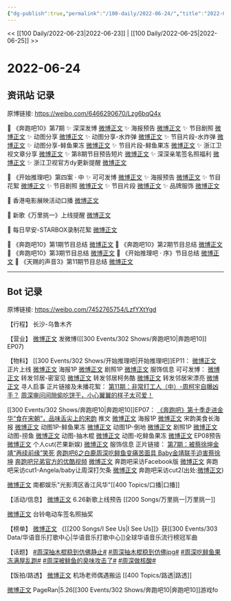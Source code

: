 ```yaml
---
{"dg-publish":true,"permalink":"/100-daily/2022-06-24/","title":"2022-06-24"}
---
```



<< [[100 Daily/2022-06-23\|2022-06-23]] | [[100 Daily/2022-06-25\|2022-06-25]] >>

# 2022-06-24

## 资讯站 记录

原博链接: https://weibo.com/6466290670/Lzg6bqQ4x

💫 《奔跑吧10》第7期
✨ 深深发博 [微博正文](https://m.weibo.cn/6466290670/4783968053101378)
✨ 海报预告 [微博正文](https://m.weibo.cn/6466290670/4783825797777587)
✨ 节目剧照 [微博正文](https://m.weibo.cn/6466290670/4783917443580079)
✨ 动图分享 [微博正文](https://m.weibo.cn/6466290670/4783862734132197)
✨ 动图分享-水炸弹 [微博正文](https://m.weibo.cn/6466290670/4784008624603950)
✨ 节目片段-水炸弹 [微博正文](https://m.weibo.cn/6466290670/4784027758757697)
✨ 动图分享-鲱鱼果冻 [微博正文](https://m.weibo.cn/6466290670/4784016588540213)
✨ 节目片段-鲱鱼果冻 [微博正文](https://m.weibo.cn/6466290670/4784026357335449)
✨ 浙江卫视文章分享 [微博正文](https://m.weibo.cn/6466290670/4783924600113646)
✨ 第8期节目预告短片 [微博正文](https://m.weibo.cn/6466290670/4784017050961772)
✨ 深深亲笔签名照福利 [微博正文](https://m.weibo.cn/6466290670/4783847093570865)
✨ 浙江卫视官方dy更新提醒 [微博正文](https://m.weibo.cn/6466290670/4784017213233192)

💫 《开始推理吧》第四案 · 中
✨ 可可发博 [微博正文](https://m.weibo.cn/6466290670/4784017386246426)
✨ 海报预告 [微博正文](https://m.weibo.cn/6466290670/4783826070668657)
✨ 节目花絮 [微博正文](https://m.weibo.cn/6466290670/4783969118459143)
✨ 节目剧照 [微博正文](https://m.weibo.cn/6466290670/4783901413213546)
✨ 节目片段 [微博正文](https://m.weibo.cn/6466290670/4783955825656536)
✨ 品牌服饰 [微博正文](https://m.weibo.cn/6466290670/4783848229180186)

💫 香港电影展映活动口播 [微博正文](https://m.weibo.cn/6466290670/4783845364733546)

💫 新歌《万里挑一》上线提醒 [微博正文](https://m.weibo.cn/6466290670/4784016446199123)

💫 每日早安-STARBOX录制花絮 [微博正文](https://m.weibo.cn/6466290670/4783800993973622)

💫 《奔跑吧10》第1期节目总结 [微博正文](https://m.weibo.cn/6466290670/4783928001171293)
💫 《奔跑吧10》第2期节目总结 [微博正文](https://m.weibo.cn/6466290670/4783928012965527)
💫 《奔跑吧10》第3期节目总结 [微博正文](https://m.weibo.cn/6466290670/4783928021356599)
💫 《开始推理吧 · 序》节目总结 [微博正文](https://m.weibo.cn/6466290670/4784020397494811)
💫 《天赐的声音3》第11期节目总结 [微博正文](https://m.weibo.cn/6466290670/4783945851602752)

---
## Bot 记录

原博链接: https://weibo.com/7452765754/LzfYXtYgd

【行程】
长沙-乌鲁木齐

【营业】
[微博正文](https://weibo.com/1736988591/Lzen60bds) 发微博([[300 Events/302 Shows/奔跑吧10\|奔跑吧10]] EP07)

【物料】
[[300 Events/302 Shows/开始推理吧\|开始推理吧]]EP11：
[微博正文](https://weibo.com/2162247381/LzdFp0kjf) 正片上线
[微博正文](https://weibo.com/2162247381/LzaE8ttzF) 海报1P
[微博正文](https://weibo.com/2162247381/LzbPc4qOD) 剧照1P
[微博正文](https://weibo.com/7710473200/Lzbcc2E8H) 服饰信息
可可发博：
[微博正文](https://weibo.com/7736960489/Lz7ah5cK1) 转发邻居-密室见
[微博正文](https://weibo.com/7736960489/LzdJe0vHi) 转发邻居柯务酷
[微博正文](https://weibo.com/7736960489/LzdRhDJGJ) 转发邻居宋漂亮
[微博正文](https://weibo.com/7736960489/Lzeabeaoz) 寻人启事
正片链接及未播花絮：
[第11期：非常打工人（中）-周柯宇自曝凶手？](https://weibo.cn/sinaurl?u=https%3A%2F%2Fv.qq.com%2Fx%2Fcover%2Fmzc00200tybqbgq%2Fm0043yimde4.html)
[周深审问间隙偷吃饼干，小心翼翼的样子太可爱！](https://weibo.cn/sinaurl?u=https%3A%2F%2Fv.qq.com%2Fx%2Fcover%2Fmzc00200tybqbgq%2Fa00437pul6d.html)

[[300 Events/302 Shows/奔跑吧10\|奔跑吧10]]EP07：
[《奔跑吧》第十季走进金华“食在宋朝”，品味舌尖上的宋韵](https://weibo.cn/sinaurl?u=https%3A%2F%2Fmp.weixin.qq.com%2Fs%2Fe9I-ET5I4IPGAR-ADEpCUQ) 推文
[微博正文](https://weibo.com/5242381821/LzaE7AeSs) 海报1P
[微博正文](https://weibo.com/5242381821/LzbeFaTZ2) 宋韵美食长海报
[微博正文](https://weibo.com/5242381821/LzbpBgMII) 动图1P-鲱鱼果冻
[微博正文](https://weibo.com/5242381821/LzbID9J1O) 动图1P-倒地
[微博正文](https://weibo.com/5242381821/Lzd0fljCy) 剧照1P
[微博正文](https://weibo.com/5242381821/Lzf01AQHu) 动图-捞鱼
[微博正文](https://weibo.com/5242381821/Lzfg06rvT) 动图-抽木棍
[微博正文](https://weibo.com/5242381821/LzfB6dTw6) 动图-吃鲱鱼果冻
[微博正文](https://weibo.com/5242381821/LzfD94lum) EP08预告
[微博正文](https://weibo.com/1591169702/LzfE2vKvG) 个人cut(芒果新娱)
[微博正文](https://weibo.com/2665827191/LzaPkitu9) 服饰信息
正片链接：
[第7期：被蔡徐坤金靖“再续前缘”笑死](https://weibo.cn/sinaurl?u=https%3A%2F%2Fv.qq.com%2Fx%2Fcover%2Fmzc00200rgxotik%2Fc0043wnnrim.html%3Fn_version%3D2021)
[奔跑吧6之白鹿周深吃鲱鱼变痛苦面具 Baby金靖联手迫害蔡徐坤](https://weibo.cn/sinaurl?u=https%3A%2F%2Fwww.iqiyi.com%2Fv_y7effrjl60.html)
[奔跑吧兄弟官方的优酷视频](https://weibo.cn/sinaurl?u=https%3A%2F%2Fv.youku.com%2Fv_show%2Fid_XNTg2OTY0MTU2OA%3D%3D.html%3Fscm%3D20140719.manual.15319.video_XNTg2OTY0MTU2OA%253D%253D%26spm%3Da2ha1.14919748_WEBHOME_GRAY.drawer2.d_zj1_1)
[微博正文](https://m.weibo.cn/1732382082/4783972851386145) 奔跑吧采访Facebook版
[微博正文](https://weibo.com/1642904381/LzaGow8Iw) 奔跑吧采访cut1-Angela/baby让周深打欠条
[微博正文](https://weibo.com/6838541957/LzbR2bikf) 奔跑吧采访cut2(出处:[微博正文](https://weibo.com/1642904381/LzaDhAX5C))

[微博正文](https://weibo.com/1216431741/Lzb6nAMPb) 南都娱乐"光影湾区香江风华"[[400 Topics/口播\|口播]]

【活动/信息】
[微博正文](https://weibo.com/5248300719/LzfC4xSH5) 6.26新歌上线预告 [[200 Songs/万里挑一\|万里挑一]]

[微博正文](https://weibo.com/1917688720/Lz4aoAWT3) 台铃电动车签名照抽奖

【榜单】
[微博正文](https://weibo.com/7186370005/LzaE7z8KR) 《[[200 Songs/I See Us\|I See Us]]》获[[300 Events/303 Data/华语音乐打歌中心\|华语音乐打歌中心]]全球华语音乐流行榜冠军曲

【话题】
[#周深抽木棍稳到仿佛静止#](https://s.weibo.com/weibo?q=%23%E5%91%A8%E6%B7%B1%E6%8A%BD%E6%9C%A8%E6%A3%8D%E7%A8%B3%E5%88%B0%E4%BB%BF%E4%BD%9B%E9%9D%99%E6%AD%A2%23)
[#周深抽木棍稳到仿佛jpg#](https://s.weibo.com/weibo?q=%23%E5%91%A8%E6%B7%B1%E6%8A%BD%E6%9C%A8%E6%A3%8D%E7%A8%B3%E5%88%B0%E4%BB%BF%E4%BD%9Bjpg%23)
[#周深吃鲱鱼果冻满屋乱跑#](https://s.weibo.com/weibo?q=%23%E5%91%A8%E6%B7%B1%E5%90%83%E9%B2%B1%E9%B1%BC%E6%9E%9C%E5%86%BB%E6%BB%A1%E5%B1%8B%E4%B9%B1%E8%B7%91%23)
[#周深被鲱鱼的臭味攻击了#](https://s.weibo.com/weibo?q=%23%E5%91%A8%E6%B7%B1%E8%A2%AB%E9%B2%B1%E9%B1%BC%E7%9A%84%E8%87%AD%E5%91%B3%E6%94%BB%E5%87%BB%E4%BA%86%23)
[#周深做核酸#](https://s.weibo.com/weibo?q=%23%E5%91%A8%E6%B7%B1%E5%81%9A%E6%A0%B8%E9%85%B8%23)

【饭拍/路透】
[微博正文](https://weibo.com/2582599122/LzdXDylaX) 机场老师偶遇搬运 [[400 Topics/路透\|路透]]

[微博正文](https://m.weibo.cn/7633014126/4784019877140346) PageRan|5.26[[300 Events/302 Shows/奔跑吧10\|奔跑吧10]]游戏fo
